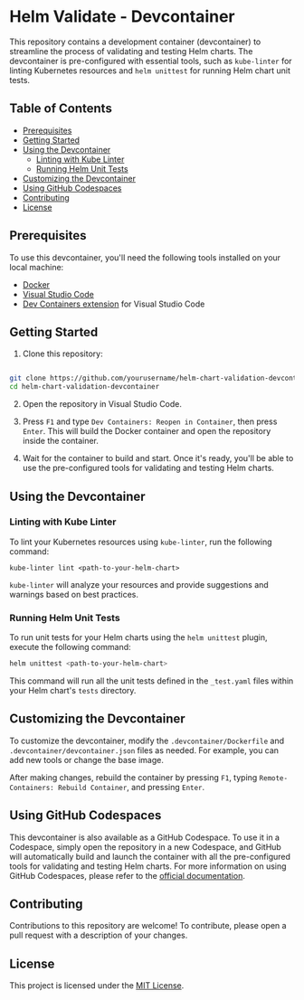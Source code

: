 # Helm Validate - Devcontainer

This repository contains a development container (devcontainer) to streamline the process of validating and testing Helm charts. The devcontainer is pre-configured with essential tools, such as `kube-linter` for linting Kubernetes resources and `helm unittest` for running Helm chart unit tests.

## Table of Contents

- [Prerequisites](#prerequisites)
- [Getting Started](#getting-started)
- [Using the Devcontainer](#using-the-devcontainer)
  - [Linting with Kube Linter](#linting-with-kube-linter)
  - [Running Helm Unit Tests](#running-helm-unit-tests)
- [Customizing the Devcontainer](#customizing-the-devcontainer)
- [Using GitHub Codespaces](#using-github-codespaces)
- [Contributing](#contributing)
- [License](#license)

## Prerequisites

To use this devcontainer, you'll need the following tools installed on your local machine:

- [Docker](https://docs.docker.com/get-docker/)
- [Visual Studio Code](https://code.visualstudio.com/download)
- [Dev Containers extension](https://marketplace.visualstudio.com/items?itemName=ms-vscode-remote.remote-containers) for Visual Studio Code

## Getting Started

1. Clone this repository:

```bash

git clone https://github.com/yourusername/helm-chart-validation-devcontainer.git
cd helm-chart-validation-devcontainer

```

2. Open the repository in Visual Studio Code.

3. Press `F1` and type `Dev Containers: Reopen in Container`, then press `Enter`. This will build the Docker container and open the repository inside the container.

4. Wait for the container to build and start. Once it's ready, you'll be able to use the pre-configured tools for validating and testing Helm charts.

## Using the Devcontainer

### Linting with Kube Linter

To lint your Kubernetes resources using `kube-linter`, run the following command:

```
kube-linter lint <path-to-your-helm-chart>
```

`kube-linter` will analyze your resources and provide suggestions and warnings based on best practices.

### Running Helm Unit Tests

To run unit tests for your Helm charts using the `helm unittest` plugin, execute the following command:

``` bash
helm unittest <path-to-your-helm-chart>
```

This command will run all the unit tests defined in the `_test.yaml` files within your Helm chart's `tests` directory.

## Customizing the Devcontainer

To customize the devcontainer, modify the `.devcontainer/Dockerfile` and `.devcontainer/devcontainer.json` files as needed. For example, you can add new tools or change the base image.

After making changes, rebuild the container by pressing `F1`, typing `Remote-Containers: Rebuild Container`, and pressing `Enter`.

## Using GitHub Codespaces

This devcontainer is also available as a GitHub Codespace. To use it in a Codespace, simply open the repository in a new Codespace, and GitHub will automatically build and launch the container with all the pre-configured tools for validating and testing Helm charts. For more information on using GitHub Codespaces, please refer to the [official documentation](https://docs.github.com/en/codespaces).


## Contributing

Contributions to this repository are welcome! To contribute, please open a pull request with a description of your changes.

## License

This project is licensed under the [MIT License](LICENSE).
